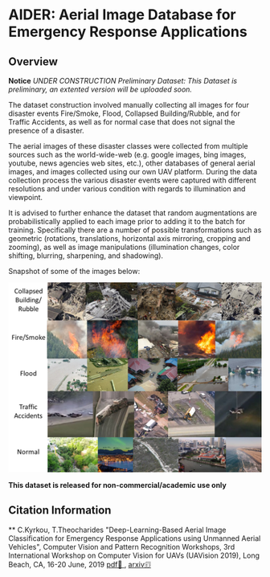 # AIDER:  Aerial Image Database for Emergency Response Applications

## Overview
**Notice**
*UNDER CONSTRUCTION*
*Preliminary Dataset: This Dataset is preliminary, an extented version will be uploaded soon.*

The dataset construction involved manually collecting all images for four disaster events Fire/Smoke, Flood, Collapsed Building/Rubble, and for Traffic Accidents, as well as for normal case that does not signal the presence of a disaster.

The aerial images of these disaster classes were collected from multiple sources such as the world-wide-web (e.g. google images, bing images, youtube, news agencies web sites, etc.), other databases of general aerial images, and images collected using our own UAV platform. During the data collection process the various disaster events were captured with different resolutions and under various condition with regards to illumination and viewpoint.

It is advised to further enhance the dataset that random augmentations are probabilistically applied to each image prior to adding it to the batch for training. Specifically there are a number of possible transformations such as geometric (rotations, translations, horizontal axis mirroring, cropping and zooming), as well as image manipulations (illumination changes, color shifting, blurring, sharpening, and shadowing).

Snapshot of some of the images below:

<img src="./images/AIDER.png" width="512">

**This dataset is released for non-commercial/academic use only**

## Citation Information

** C.Kyrkou, T.Theocharides "Deep-Learning-Based Aerial Image Classification for Emergency Response Applications using Unmanned Aerial Vehicles", Computer Vision and Pattern Recognition Workshops,  3rd International Workshop on Computer Vision for UAVs (UAVision 2019), Long Beach, CA, 16-20 June, 2019 [pdf📜 ](http://openaccess.thecvf.com/content_CVPRW_2019/papers/UAVision/Kyrkou_Deep-Learning-Based_Aerial_Image_Classification_for_Emergency_Response_Applications_Using_Unmanned_CVPRW_2019_paper), [arxiv🗊](https://arxiv.org/abs/1906.08716) 
